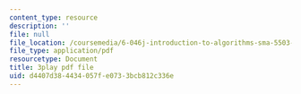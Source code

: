 ```yaml
---
content_type: resource
description: ''
file: null
file_location: /coursemedia/6-046j-introduction-to-algorithms-sma-5503-fall-2005/d4407d384434057fe0733bcb812c336e_Ttezuzs39nk.pdf
file_type: application/pdf
resourcetype: Document
title: 3play pdf file
uid: d4407d38-4434-057f-e073-3bcb812c336e
---
```


